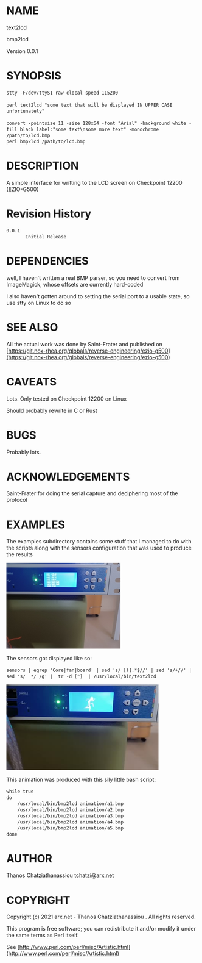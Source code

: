 # NAME

text2lcd

bmp2lcd

Version 0.0.1

# SYNOPSIS

    stty -F/dev/ttyS1 raw clocal speed 115200

    perl text2lcd "some text that will be displayed IN UPPER CASE unfortunately"
    
    convert -pointsize 11 -size 128x64 -font "Arial" -background white -fill black label:"some text\nsome more text" -monochrome /path/to/lcd.bmp
    perl bmp2lcd /path/to/lcd.bmp

# DESCRIPTION

A simple interface for writting to the LCD screen on Checkpoint 12200
(EZIO-G500) 

# Revision History

    0.0.1
           Initial Release

# DEPENDENCIES

well, I haven't written a real BMP parser, so you need to convert from ImageMagick, whose offsets are currently 
hard-coded

I also haven't gotten around to setting the serial port to a usable state, so use stty on Linux to do so

# SEE ALSO

All the actual work was done by Saint-Frater and published on [https://git.nox-rhea.org/globals/reverse-engineering/ezio-g500](https://git.nox-rhea.org/globals/reverse-engineering/ezio-g500)

# CAVEATS

Lots. Only tested on Checkpoint 12200 on Linux

Should probably rewrite in C or Rust

# BUGS

Probably lots.

# ACKNOWLEDGEMENTS

Saint-Frater for doing the serial capture and deciphering most of the protocol

# EXAMPLES

The examples subdirectory contains some stuff that I managed to do with the scripts
along with the sensors configuration that was used to produce the results

[![sensors](images/sensors_small.jpg)](images/sensors.jpg)

The sensors got displayed like so:

    sensors | egrep 'Core|fan|board' | sed 's/ [(].*$//' | sed 's/+//' | sed 's/  */ /g' |  tr -d [°]  | /usr/local/bin/text2lcd

[![animation](images/animation_small.jpg)](images/animation_small.mp4 "animation")

This animation was produced with this sily little bash script:

    while true
    do 
        /usr/local/bin/bmp2lcd animation/a1.bmp
        /usr/local/bin/bmp2lcd animation/a2.bmp 
        /usr/local/bin/bmp2lcd animation/a3.bmp 
        /usr/local/bin/bmp2lcd animation/a4.bmp
        /usr/local/bin/bmp2lcd animation/a5.bmp
    done

# AUTHOR

Thanos Chatziathanassiou <tchatzi@arx.net>

# COPYRIGHT

Copyright (c) 2021 arx.net - Thanos Chatziathanassiou . All rights reserved.

This program is free software; you can redistribute it and/or
modify it under the same terms as Perl itself.

See [http://www.perl.com/perl/misc/Artistic.html](http://www.perl.com/perl/misc/Artistic.html)
